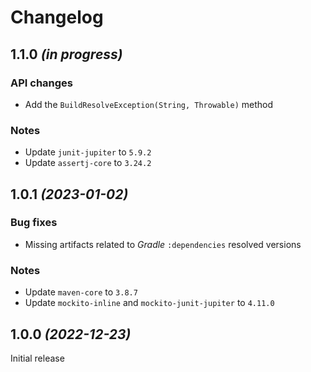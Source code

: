 # Changelog

## 1.1.0 _(in progress)_

### API changes
- Add the `BuildResolveException(String, Throwable)` method

### Notes
- Update `junit-jupiter` to `5.9.2`
- Update `assertj-core` to `3.24.2`

## 1.0.1 _(2023-01-02)_

### Bug fixes
- Missing artifacts related to _Gradle_ `:dependencies` resolved versions

### Notes
- Update `maven-core` to `3.8.7`
- Update `mockito-inline` and `mockito-junit-jupiter` to `4.11.0`

## 1.0.0 _(2022-12-23)_
Initial release